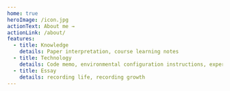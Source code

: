```yaml
---
home: true
heroImage: /icon.jpg
actionText: About me →
actionLink: /about/
features:
  - title: Knowledge
    details: Paper interpretation, course learning notes
  - title: Technology
    details: Code memo, environmental configuration instructions, experimental records, and trap records
  - title: Essay
    details: recording life, recording growth
---
```

